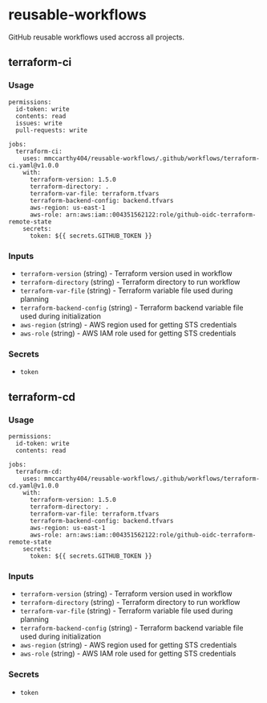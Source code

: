 # reusable-workflows

GitHub reusable workflows used accross all projects.

## terraform-ci

### Usage

```
permissions:
  id-token: write
  contents: read
  issues: write
  pull-requests: write

jobs:
  terraform-ci:
    uses: mmccarthy404/reusable-workflows/.github/workflows/terraform-ci.yaml@v1.0.0
    with:
      terraform-version: 1.5.0
      terraform-directory: .
      terraform-var-file: terraform.tfvars
      terraform-backend-config: backend.tfvars
      aws-region: us-east-1
      aws-role: arn:aws:iam::004351562122:role/github-oidc-terraform-remote-state
    secrets:
      token: ${{ secrets.GITHUB_TOKEN }}
```

### Inputs
* `terraform-version` (string) - Terraform version used in workflow
* `terraform-directory` (string) - Terraform directory to run workflow
* `terraform-var-file` (string) - Terraform variable file used during planning
* `terraform-backend-config` (string) - Terraform backend variable file used during initialization
* `aws-region` (string) - AWS region used for getting STS credentials
* `aws-role` (string) - AWS IAM role used for getting STS credentials

### Secrets
* `token`

## terraform-cd

### Usage

```
permissions:
  id-token: write
  contents: read

jobs:
  terraform-cd:
    uses: mmccarthy404/reusable-workflows/.github/workflows/terraform-cd.yaml@v1.0.0
    with:
      terraform-version: 1.5.0
      terraform-directory: .
      terraform-var-file: terraform.tfvars
      terraform-backend-config: backend.tfvars
      aws-region: us-east-1
      aws-role: arn:aws:iam::004351562122:role/github-oidc-terraform-remote-state
    secrets:
      token: ${{ secrets.GITHUB_TOKEN }}
```

### Inputs
* `terraform-version` (string) - Terraform version used in workflow
* `terraform-directory` (string) - Terraform directory to run workflow
* `terraform-var-file` (string) - Terraform variable file used during planning
* `terraform-backend-config` (string) - Terraform backend variable file used during initialization
* `aws-region` (string) - AWS region used for getting STS credentials
* `aws-role` (string) - AWS IAM role used for getting STS credentials

### Secrets
* `token`

